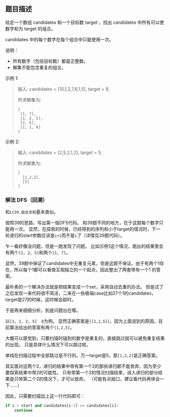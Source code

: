 ## 题目描述
给定一个数组 candidates 和一个目标数 target ，找出 candidates 中所有可以使数字和为 target 的组合。

candidates 中的每个数字在每个组合中只能使用一次。

说明：

- 所有数字（包括目标数）都是正整数。
- 解集不能包含重复的组合。 

示例 1:
>输入: candidates = [10,1,2,7,6,1,5], target = 8,
>
>所求解集为:
>```
>[
>  [1, 7],
>  [1, 2, 5],
>  [2, 6],
>  [1, 1, 6]
>]
>```
示例 2:
>输入: candidates = [2,5,2,1,2], target = 5,
>
>所求解集为:
>```
>[
>  [1,2,2],
>  [5]
>]
>```

### 解法 DFS（回溯）
和`LC39.组合总和`基本类似。

按照39的思路，写出第一版DFS代码。
和39题不同的地方，在于这题每个数字只能用一次。
显然，在探索的时候，已经得到的序列和小于target的情况时，下一轮递归的start参数应该是`i+1`而不是`i`了（详情见39题代码）。

乍一看好像没问题，但是一跑发现了问题。
比如示例1这个情况，跑出的结果里会有两个`[1, 2, 5]`和两个`[1, 7]`。

显然，39题中保证了candidates中无重复元素，但是这题不保证。由于有两个1存在，所以每个1都可以看做互相独立的一个起点，因此整出了两套带有一个1
的答案。

最朴素的一个解决办法就是把结果变成一个set，采用自动去重的办法。
但是试了之后发现一来代码很不简洁，二来在一些极端case比如27个1的candidates，target是27的时候，这时候会超时。

于是再来细细分析，到底问题出在哪。

以`[1, 2, 2, 5]  8`为例。
显然正确答案是`[[1,2,5]]`。因为上面说到的原因，目前算法给出的答案有两个`[1,2,5]`。

大概可以感觉到，只要扫描时碰到的数字是重复的，直接跳过就可以避免重复结果的出现。
只是具体什么情况下可以跳过呢。

单纯在扫描过程中全部跳过是不行的。万一target是5，那`[1,2,2]`是正确答案。

其实面对这两个2，递归的结果中带有第一个2的那些递归都不能舍弃，因为至少要探索结果中带2的可能性。
只有带第一个2的情况扫描结束，进入递归的部分结果是只带第二个2的情况下，才可以放弃。
（可能有点拗口，建议看代码再体会一下……）

因此，只需要扫描加上这一行代码即可：
```python
if i > start and candidates[i-1] == candidates[i]:
    continue
```